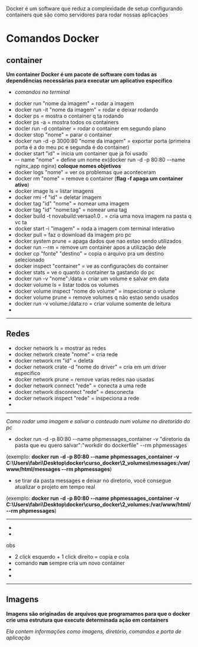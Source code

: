 
Docker é um software que reduz a complexidade de setup configurando containers que são como servidores para rodar nossas aplicações


# Comandos Docker

## container

**Um container Docker é um pacote de software com todas as dependências necessárias para executar um aplicativo específico**

*    *comandos no terminal*

- docker run "nome da imagem" = rodar a imagem
- docker run -it "nome da imagem" = rodar e deixar rodando
- docker ps = mostra o container q ta rodando
- docker ps -a = mostra todos os containers
- docler run -d container = rodar o container em segundo plano
- docker stop "nome" = parar o container
- docker run -d -p 3000:80 "nome da imagem" = exportar porta (primeira porta é a do meu pc e segunda é do container)
- docker start "id" = inicia um container que ja foi usado
- -- name "nome" = define um nome ex(docker run -d -p 80:80 --name nginx_app nginx) **coloque nomes objetivos**
- docker logs "nome" = ver os problemas que aconteceram
- docker rm "nome" = remove o container (**flag -f apaga um container ativo**)
- docker image ls = listar imagens
- docker rmi -f "id" = deletar imagem
- docker tag "id" "nome" = nomear uma imagem 
- docker tag "id" "nome:tag" = nomear uma tag
- docker build -t novabuild:versao1.0 . = cria uma nova imagem na pasta q vc ta
- docker start -i "imagem" = roda a imagem com terminal interativo 
- docker pull = faz o download da imagem pro pc
- docker system prune = apaga dados que nao estao sendo utilizados
- docker run --rm = remove um container apos a utilização dele
- docker cp "fonte" "destino" = copia o arquivo pra um destino selecionado
- docker inspect "container" = ve as configurações do container
- docker stats = ve o quanto o container ta gastando do pc
- docker run -v "nome":/data = criar um volume e salvar em data
- docker volume ls = listar todos os volumes
- docker volume inspect "nome do volume" = inspecionar o volume
- docker volume prune = remove volumes q não estao sendo usados
- docker run -v volume:/data:ro = criar volume somente de leitura
- 
****************************************************************************

## Redes

- docker network ls = mostrar as redes
- docker network create "nome" = cria rede
- docker network rm "id" = deleta
- docker network crate -d "nome do driver" = cria em um driver especifico
- docker network prune = remove varias redes nao usadas
- docker network connect "rede" = conecta a uma rede
- docker network disconnect "rede" = desconecta
- docker network inspect "rede" = inspeciona a rede
- 

*****************************************************************************************

*Como rodar uma imagem e salvar o conteudo num volume no diretorido do pc*

- docker run -d -p 80:80 --name phpmessages_container -v "diretorio da pasta que eu quero salvar":"workdir do dockerfile" --rm phpmessages

(exemplo: **docker run -d -p 80:80 --name phpmessages_container -v C:\Users\fabri\Desktop\docker\curso_docker\2_volumes\messages:/var/www/html/messages --rm phpmessages**)

- se tirar da pasta messages e deixar no diretorio, você consegue atualizar o projeto em tempo real

(exemplo: **docker run -d -p 80:80 --name phpmessages_container -v C:\Users\fabri\Desktop\docker\curso_docker\2_volumes\:/var/www/html/ --rm phpmessages**)

******************************************************************************************

- 
- 

obs 

- 2 click esquerdo + 1 click direito = copia e cola
- comando **run** sempre cria um novo container
- 
- 

****************************************************************************************************

## Imagens

**Imagens são originadas de arquivos que programamos para que o docker crie uma estrutura que execute determinada ação em containers**

*Ela contem informações como imagens, diretório, comandos e porta de aplicação*